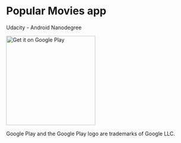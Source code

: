 # Popular Movies app
Udacity - Android Nanodegree

<a href='https://play.google.com/store/apps/details?id=com.rafaelguimas.popularmovies&pcampaignid=MKT-Other-global-all-co-prtnr-py-PartBadge-Mar2515-1'><img alt='Get it on Google Play' src='https://play.google.com/intl/en_us/badges/images/generic/en_badge_web_generic.png' width='240'/></a>

Google Play and the Google Play logo are trademarks of Google LLC.
